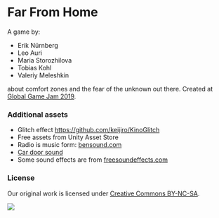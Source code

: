# Far From Home

A game by:

- Erik Nürnberg
- Leo Auri
- Maria Storozhilova
- Tobias Kohl
- Valeriy Meleshkin
 
about comfort zones and the fear of the unknown out there. 
Created at [Global Game Jam 2019](https://globalgamejam.org/2019/games/far-home-1).

### Additional assets

- Glitch effect https://github.com/keijiro/KinoGlitch
- Free assets from Unity Asset Store
- Radio is music form: [bensound.com](https://www.bensound.com/royalty-free-music)
- [Car door sound](http://soundbible.com/846-Car-Door-Close.html)
- Some sound effects are from [freesoundeffects.com](https://www.freesoundeffects.com)

### License

Our original work is licensed under [Creative Commons BY-NC-SA](https://creativecommons.org/licenses/by-nc-sa/4.0/).

<img src="https://mirrors.creativecommons.org/presskit/buttons/88x31/svg/by-nc-sa.eu.svg">